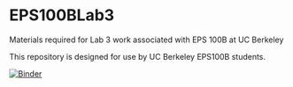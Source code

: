 # EPS100BLab3
Materials required for Lab 3 work associated with EPS 100B at UC Berkeley

This repository is designed for use by UC Berkeley EPS100B students.

[![Binder](https://mybinder.org/badge_logo.svg)](https://mybinder.org/v2/gh/gleesonm1/EPS100BLab3/HEAD)

